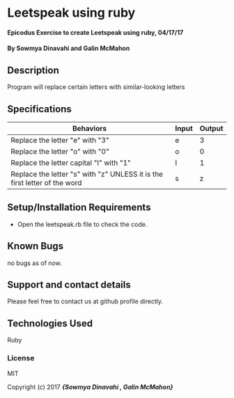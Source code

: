 # Leetspeak using ruby

#### Epicodus Exercise to create Leetspeak using ruby, 04/17/17

#### By Sowmya Dinavahi and Galin McMahon

## Description

Program will replace certain letters with similar-looking letters

## Specifications

| Behaviors | Input | Output |
|-----------|-------|--------|
|Replace the letter "e" with "3"|e|3|
|Replace the letter "o" with "0"|o|0|
|Replace the letter capital "I" with "1"|I|1|
|Replace the letter "s" with "z" UNLESS it is the first letter of the word |s|z|

## Setup/Installation Requirements

* Open the leetspeak.rb file to check the code.

## Known Bugs

no bugs as of now.

## Support and contact details

Please feel free to contact us at github profile directly.

## Technologies Used

Ruby

### License

MIT

Copyright (c) 2017 **_{Sowmya Dinavahi , Galin McMahon}_**

